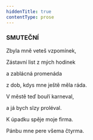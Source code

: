 ```yaml
---
hiddenTitle: true
contentType: prose
---
```


### SMUTEČNÍ

Zbyla mně veteš vzpomínek, 

Zástavní list z mých hodinek 

a zablácná promenáda 

z dob, kdys mne ještě měla ráda.

V městě teď bouří karneval, 

a já bych slzy proléval. 

K úpadku spěje moje firma. 

Pánbu mne pere všema čtyrma.
